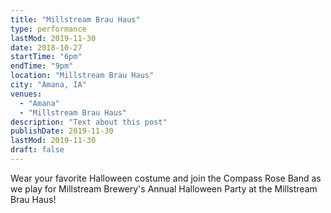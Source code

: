 ```yaml
---
title: "Millstream Brau Haus"
type: performance
lastMod: 2019-11-30
date: 2018-10-27
startTime: "6pm"
endTime: "9pm"
location: "Millstream Brau Haus"
city: "Amana, IA"
venues:
  - "Amana"
  - "Millstream Brau Haus"
description: "Text about this post"
publishDate: 2019-11-30
lastMod: 2019-11-30
draft: false
---
```


Wear your favorite Halloween costume and join the Compass Rose Band as we play for Millstream Brewery's Annual Halloween Party at the Millstream Brau Haus!
